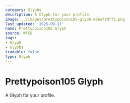 ```yaml
---
category: Glyphs
description: A Glyph for your profile.
image: ../images/prettypoison105-glyph-886a79dff1.png
last_updated: '2025-09-17'
name: Prettypoison105 Glyph
source: WFCD
tags:
- Glyph
- Glyphs
tradable: false
type: Glyph
---
```


# Prettypoison105 Glyph

A Glyph for your profile.

